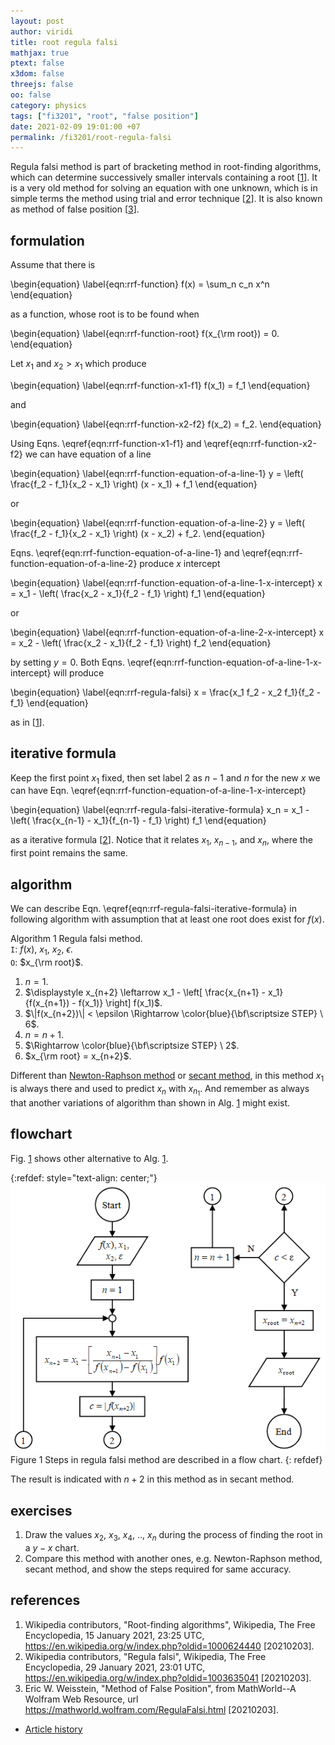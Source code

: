 ```yaml
---
layout: post
author: viridi
title: root regula falsi
mathjax: true
ptext: false
x3dom: false
threejs: false
oo: false
category: physics
tags: ["fi3201", "root", "false position"]
date: 2021-02-09 19:01:00 +07
permalink: /fi3201/root-regula-falsi
---
```

Regula falsi method is part of bracketing method in root-finding algorithms, which can determine successively smaller intervals containing a root [[1](#ref1)]. It is a very old method for solving an equation with one unknown, which is in simple terms the method using trial and error technique [[2](#ref2)]. It is also known as method of false position [[3](#ref3)].


## formulation
Assume that there is

\begin{equation}
\label{eqn:rrf-function}
f(x) = \sum_n c_n x^n
\end{equation}

as a function, whose root is to be found when

\begin{equation}
\label{eqn:rrf-function-root}
f(x_{\rm root}) = 0.
\end{equation}

Let $x_1$ and $x_2 > x_1$ which produce

\begin{equation}
\label{eqn:rrf-function-x1-f1}
f(x_1) = f_1
\end{equation}

and

\begin{equation}
\label{eqn:rrf-function-x2-f2}
f(x_2) = f_2.
\end{equation}

Using Eqns. \eqref{eqn:rrf-function-x1-f1} and \eqref{eqn:rrf-function-x2-f2} we can have equation of a line

\begin{equation}
\label{eqn:rrf-function-equation-of-a-line-1}
y = \left( \frac{f_2 - f_1}{x_2 - x_1} \right) (x - x_1) + f_1
\end{equation}

or

\begin{equation}
\label{eqn:rrf-function-equation-of-a-line-2}
y = \left( \frac{f_2 - f_1}{x_2 - x_1} \right) (x - x_2) + f_2.
\end{equation}

Eqns. \eqref{eqn:rrf-function-equation-of-a-line-1} and \eqref{eqn:rrf-function-equation-of-a-line-2} produce $x$ intercept

\begin{equation}
\label{eqn:rrf-function-equation-of-a-line-1-x-intercept}
x = x_1 - \left( \frac{x_2 - x_1}{f_2 - f_1} \right) f_1 
\end{equation}

or

\begin{equation}
\label{eqn:rrf-function-equation-of-a-line-2-x-intercept}
x = x_2 - \left( \frac{x_2 - x_1}{f_2 - f_1} \right) f_2 
\end{equation}

by setting $y = 0$. Both Eqns. \eqref{eqn:rrf-function-equation-of-a-line-1-x-intercept} will produce

\begin{equation}
\label{eqn:rrf-regula-falsi}
x = \frac{x_1 f_2 - x_2 f_1}{f_2 - f_1}
\end{equation}

as in [[1](#ref1)].


## iterative formula
Keep the first point $x_1$ fixed, then set label $2$ as $n-1$ and $n$ for the new $x$ we can have Eqn. \eqref{eqn:rrf-function-equation-of-a-line-1-x-intercept}

\begin{equation}
\label{eqn:rrf-regula-falsi-iterative-formula}
x_n = x_1 - \left( \frac{x_{n-1} - x_1}{f_{n-1} - f_1} \right) f_1 
\end{equation}

as a iterative formula [[2](#ref1)]. Notice that it relates $x_1$, $x_{n-1}$, and $x_n$, where the first point remains the same.


## algorithm
We can describe Eqn. \eqref{eqn:rrf-regula-falsi-iterative-formula} in following algorithm with assumption that at least one root does exist for $f(x)$.

Algorithm <a name="alg:rs-regula-falsi-algorithm">1</a> Regula falsi method. \
`I`: $f(x)$, $x_1$, $x_2$, $\epsilon$. \
`O`: $x_{\rm root}$.
1. $n = 1$.
2. $\displaystyle x_{n+2} \leftarrow x_1 - \left[ \frac{x_{n+1} - x_1}{f(x_{n+1}) - f(x_1)} \right] f(x_1)$.
3. $\|f(x_{n+2})\| < \epsilon \Rightarrow \color{blue}{\bf\scriptsize STEP} \ 6$.
4. $n = n + 1$.
5. $\Rightarrow \color{blue}{\bf\scriptsize STEP} \ 2$.
6. $x_{\rm root} = x_{n+2}$.

Different than [Newton-Raphson method](/fi3201/root-newton-raphson#algorithm) or [secant method](/fi3201/root-secant#algorithm), in this method $x_1$ is always there and used to predict $x_n$ with $x_{n_1}$. And remember as always that another variations of algorithm than shown in Alg. <a href="#alg:rs-secant-method-algorithm">1</a> might exist.


## flowchart
Fig. <a href="#fig:rrf-regula-falsi-method-flowchart">1</a> shows other alternative to Alg. <a href="#alg:rs-secant-method-algorithm">1</a>.

{:refdef: style="text-align: center;"}
![..](/assets/img/math/root/root-regula-falsi-flowchart.png)
<br />
Figure <a name="fig:rrf-regula-falsi-method-flowchart">1</a> Steps in regula falsi method are described in a flow chart. 
{: refdef}

The result is indicated with $n+2$ in this method as in secant method.


## exercises
1. Draw the values $x_2$, $x_3$, $x_4$, .., $x_n$ during the process of finding the root in a $y-x$ chart.
2. Compare this method with another ones, e.g. Newton-Raphson method, secant method, and show the steps required for same accuracy.


## references
1. <a name="ref1"></a>Wikipedia contributors, "Root-finding algorithms", Wikipedia, The Free Encyclopedia, 15 January 2021, 23:25 UTC, <https://en.wikipedia.org/w/index.php?oldid=1000624440> [20210203].
2. <a name="ref2"></a>Wikipedia contributors, "Regula falsi", Wikipedia, The Free Encyclopedia, 29 January 2021, 23:01 UTC, <https://en.wikipedia.org/w/index.php?oldid=1003635041> [20210203].
3. <a name="ref3"></a>Eric W. Weisstein, "Method of False Position", from MathWorld--A Wolfram Web Resource, url <https://mathworld.wolfram.com/RegulaFalsi.html> [20210203].

+ [Article history](https://github.com/butiran/butiran.github.io/commits/master/_posts/fi3201/2021-02-03-root-regula-falsi.md)
